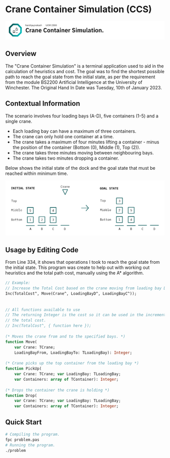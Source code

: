 # Crane Container Simulation (CCS)

![Banner (Decorative)](./doc/banner.png)

## Overview

The "Crane Container Simulation" is a terminal application used to aid in the calculation
of heuristics and cost. The goal was to find the shortest possible path to reach the goal
state from the initial state, as per the requirement from the module BS2200 Artificial
Intelligence at the University of Winchester. The Original Hand In Date was Tuesday,
10th of January 2023.

## Contextual Information

The scenario involves four loading bays (A-D), five containers (1-5) and a single crane.

* Each loading bay can have a maximum of three containers.
* The crane can only hold one container at a time.
* The crane takes a maximum of four minutes lifting a container - minus the position of
the container (Bottom (0), Middle (1), Top (2)).
* The crane takes three minutes moving between neighbouring bays.
* The crane takes two minutes dropping a container.

Below shows the initial state of the dock and the goal state that must be reached within
minimum time.

![Initial State](./doc/ccs-context.png)

## Usage by Editing Code

From Line 334, it shows that operations I took to reach the goal state from the initial
state. This program was create to help out with working out heuristics and the total path
cost, manually using the A* algorithm.

```pas
// Example:
// Increase the Total Cost based on the crane moving from loading bay D to loading bay C.
Inc(TotalCost^, Move(Crane^, LoadingBayD^, LoadingBayC^));


// All functions available to use
// The returning Integer is the cost so it can be used in the increment function with
// the total cost.
// Inc(TotalCost^, { function here });

(* Moves the crane from and to the specified bays. *)
function Move(
    var Crane: TCrane; 
    LoadingBayFrom, LoadingBayTo: TLoadingBay): Integer;

(* Crane picks up the top container from the loading bay *)
function PickUp(
    var Crane: TCrane; var LoadingBay: TLoadingBay;
    var Containers: array of TContainer): Integer;

(* Drops the container the crane is holding *)
function Drop(
    var Crane: TCrane; var LoadingBay: TLoadingBay;
    var Containers: array of TContainer): Integer;

```

## Quick Start

```sh
# Compiling the program.
fpc problem.pas
# Running the program.
./problem
```
